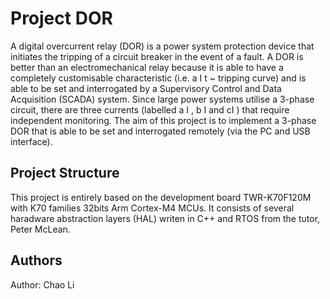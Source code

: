 # Project DOR
  A digital overcurrent relay (DOR) is a power system protection device that
initiates the tripping of a circuit breaker in the event of a fault. A DOR is better
than an electromechanical relay because it is able to have a completely
customisable characteristic (i.e. a I t ~ tripping curve) and is able to be set
and interrogated by a Supervisory Control and Data Acquisition (SCADA)
system.
  Since large power systems utilise a 3-phase circuit, there are three currents
(labelled a I , b I and cI ) that require independent monitoring. The aim of this
project is to implement a 3-phase DOR that is able to be set and interrogated
remotely (via the PC and USB interface).

## Project Structure
  This project is entirely based on the development board TWR-K70F120M with K70 families 32bits Arm Cortex-M4 MCUs.
  It consists of several haradware abstraction layers (HAL) writen in C++ and RTOS from the tutor, Peter McLean.
   

## Authors
  Author: Chao Li

